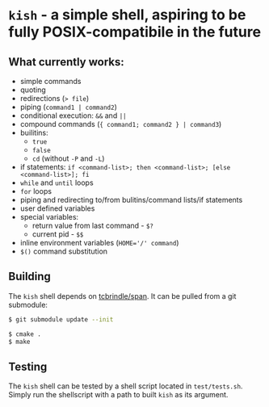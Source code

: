 # `kish` - a simple shell, aspiring to be fully POSIX-compatibile in the future

## What currently works:
- simple commands
- quoting
- redirections (`> file`)
- piping (`command1 | command2`)
- conditional execution: `&&` and `||`
- compound commands (`{ command1; command2 } | command3`)
- builitins:
  - `true`
  - `false`
  - `cd` (without `-P` and `-L`)
- if statements: `if <command-list>; then <command-list>; [else <command-list>]; fi`
- `while` and `until` loops
- `for` loops
- piping and redirecting to/from bulitins/command lists/if statements
- user defined variables
- special variables:
  - return value from last command - `$?`
  - current pid - `$$`
- inline environment variables (`HOME='/' command`)
- `$()` command substitution

## Building

The `kish` shell depends on [tcbrindle/span](https://github.com/tcbrindle/span). It can be pulled from a git submodule:

```sh
$ git submodule update --init
```

```sh
$ cmake .
$ make
```


## Testing

The `kish` shell can be tested by a shell script located in `test/tests.sh`.
Simply run the shellscript with a path to built `kish` as its argument.
